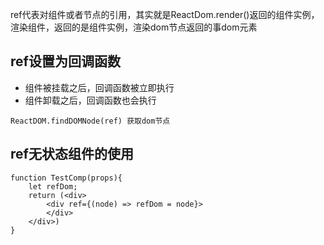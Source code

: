 ref代表对组件或者节点的引用，其实就是ReactDom.render()返回的组件实例，渲染组件，返回的是组件实例，渲染dom节点返回的事dom元素

## ref设置为回调函数

* 组件被挂载之后，回调函数被立即执行
* 组件卸载之后，回调函数也会执行

```
ReactDOM.findDOMNode(ref) 获取dom节点
```

## ref无状态组件的使用

```
function TestComp(props){
    let refDom;
    return (<div>
        <div ref={(node) => refDom = node}>
        </div>
    </div>)
}
```